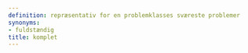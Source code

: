 ```yaml
---
definition: repræsentativ for en problemklasses sværeste problemer
synonyms:
- fuldstændig
title: komplet
---
```

